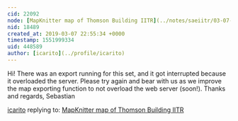 ```yaml
---
cid: 22092
node: [MapKnitter map of Thomson Building IITR](../notes/saeiitr/03-07-2019/mapknitter-map-of-thomson-building-iitr)
nid: 18489
created_at: 2019-03-07 22:55:34 +0000
timestamp: 1551999334
uid: 448589
author: [icarito](../profile/icarito)
---
```


 Hi!
There was an export running for this set, and it got interrupted because it overloaded the server. Please try again and bear with us as we improve the map exporting function to not overload the web server (soon!).
Thanks and regards,
Sebastian

[icarito](../profile/icarito) replying to: [MapKnitter map of Thomson Building IITR](../notes/saeiitr/03-07-2019/mapknitter-map-of-thomson-building-iitr)


